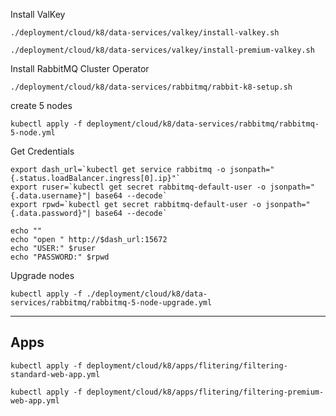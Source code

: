 Install ValKey

```shell
./deployment/cloud/k8/data-services/valkey/install-valkey.sh
```

```shell
./deployment/cloud/k8/data-services/valkey/install-premium-valkey.sh
```

Install RabbitMQ Cluster Operator

```shell
./deployment/cloud/k8/data-services/rabbitmq/rabbit-k8-setup.sh
```


create 5 nodes

```shell
kubectl apply -f deployment/cloud/k8/data-services/rabbitmq/rabbitmq-5-node.yml
```

Get Credentials 

```shell
export dash_url=`kubectl get service rabbitmq -o jsonpath="{.status.loadBalancer.ingress[0].ip}"`
export ruser=`kubectl get secret rabbitmq-default-user -o jsonpath="{.data.username}"| base64 --decode`
export rpwd=`kubectl get secret rabbitmq-default-user -o jsonpath="{.data.password}"| base64 --decode`

echo ""
echo "open " http://$dash_url:15672
echo "USER:" $ruser
echo "PASSWORD:" $rpwd

```


Upgrade nodes


```shell
kubectl apply -f ./deployment/cloud/k8/data-services/rabbitmq/rabbitmq-5-node-upgrade.yml
```


------------

## Apps


```shell
kubectl apply -f deployment/cloud/k8/apps/flitering/filtering-standard-web-app.yml
```

```shell
kubectl apply -f deployment/cloud/k8/apps/flitering/filtering-premium-web-app.yml
```